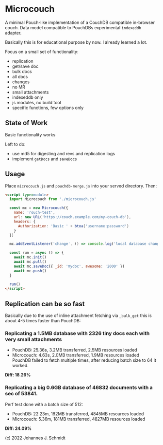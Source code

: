 # Microcouch
A minimal Pouch-like implementation of a CouchDB compatible in-browser couch. Data model compatible to PouchDBs experimental `indexeddb` adapter.

Basically this is for educational purpose by now. I already learned a lot.

Focus on a small set of functionality:
* replication
* get/save doc
* bulk docs
* all docs
* changes
* no MR
* small attachments
* indexeddb only
* js modules, no build tool
* specific functions, few options only


## State of Work
Basic functionality works

Left to do:
* use md5 for digesting and revs and replication logs
* implement `getDocs` and `saveDocs`

## Usage
Place `microcouch.js` and `pouchdb-merge.js` into your served directory. Then:

```html
<script type=module>
  import Microcouch from './microcouch.js'

  const mc = new Microcouch({
    name: 'rouch-test',
    url: new URL('https://couch.example.com/my-couch-db'),
    headers: {
      Authorization: 'Basic ' + btoa('username:password')
    }
  })

  mc.addEventListener('change', () => console.log('local database changed'))

  const run = async () => {
    await mc.init()
    await mc.pull()
    await mc.saveDoc({ _id: 'mydoc', awesome: '2000' })
    await mc.push()
  }

  run()
</script>
```

## Replication can be so fast
Basically due to the use of inline attachment fetching via `_bulk_get` this is about 4-5 times faster than PouchDB:

### Replicating a 1.5MB database with 2326 tiny docs each with very small attachments
* PouchDB: 25.36s, 3.2MB transferred, 2.5MB resources loaded
* Microcouch: 4.63s, 2.0MB transferred, 1.9MB resources loaded
PouchDB failed to fetch multiple times, after reducing batch size to 64 it worked.

**Diff: 18.26%**

### Replicating a big 0.6GB database of 46832 documents with a sec of 53841.
Perf test done with a batch size of 512:
* PouchDB: 22.23m, 182MB transferred, 4845MB resources loaded 
* Microcouch: 5.36m, 181MB transferred, 4827MB resources loaded

**Diff: 24.09%**

(c) 2022 Johannes J. Schmidt
